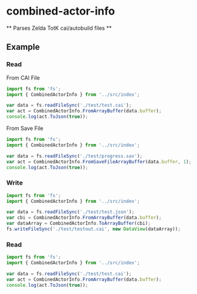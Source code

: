 # combined-actor-info

** Parses Zelda TotK cai/autobuild files **


## Example

### Read

From CAI File
```js
import fs from 'fs';
import { CombinedActorInfo } from '../src/index';

var data = fs.readFileSync('./test/test.cai');
var act = CombinedActorInfo.FromArrayBuffer(data.buffer);
console.log(act.ToJson(true));
```

From Save File
```js
import fs from 'fs';
import { CombinedActorInfo } from '../src/index';

var data = fs.readFileSync('./test/progress.sav');
var act = CombinedActorInfo.FromSaveFileArrayBuffer(data.buffer, 1);
console.log(act.ToJson(true));
```

### Write

```js
import fs from 'fs';
import { CombinedActorInfo } from '../src/index';

var data = fs.readFileSync('./test/test.json');
var cbi = CombinedActorInfo.FromArrayBuffer(data.buffer);
var dataArray = CombinedActorInfo.ToArrayBuffer(cbi);
fs.writeFileSync('./test/testout.cai', new DataView(dataArray));
```


### Read

```js
import fs from 'fs';
import { CombinedActorInfo } from '../src/index';

var data = fs.readFileSync('./test/test.cai');
var act = CombinedActorInfo.FromArrayBuffer(data.buffer);
console.log(act.ToJson(true));
```